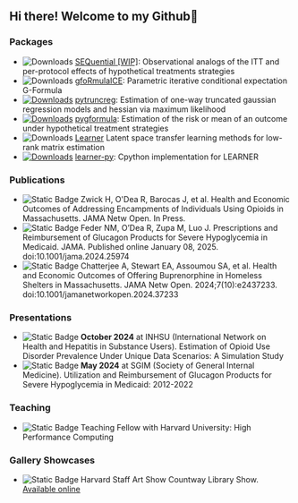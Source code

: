 ## Hi there! Welcome to my Github👋
### Packages
- ![Downloads](https://cranlogs.r-pkg.org/badges/grand-total/SEQuential) [SEQuential [WIP]](https://github.com/CausalInference/SEQuential): Observational analogs of the ITT and per-protocol effects of hypothetical treatments strategies
- ![Downloads](https://cranlogs.r-pkg.org/badges/grand-total/gfoRmulaICE) [gfoRmulaICE](https://github.com/CausalInference/gfoRmulaICE): Parametric iterative conditional expectation G-Formula
- [![Downloads](https://static.pepy.tech/badge/pytruncreg)](https://pepy.tech/project/pytruncreg) [pytruncreg](https://github.com/CausalInference/pytruncreg): Estimation of one-way truncated gaussian regression models and hessian via maximum likelihood
- [![Downloads](https://static.pepy.tech/badge/pygformula)](https://pepy.tech/project/pygformula) [pygformula](https://github.com/CausalInference/pygformula): Estimation of the risk or mean of an outcome under hypothetical treatment strategies
- ![Downloads](https://cranlogs.r-pkg.org/badges/grand-total/learner) [Learner](https://cran.r-project.org/web/packages/learner/index.html) Latent space transfer learning methods for low-rank matrix estimation
- [![Downloads](https://static.pepy.tech/badge/learner_py)](https://pepy.tech/project/learner-py) [learner-py](https://github.com/ryan-odea/pylearner): Cpython implementation for LEARNER

### Publications
- ![Static Badge](https://img.shields.io/badge/status-In_Press-orange) Zwick H, O'Dea R, Barocas J, et al. Health and Economic Outcomes of Addressing Encampments of Individuals Using Opioids in Massachusetts. JAMA Netw Open. In Press.
- ![Static Badge](https://img.shields.io/badge/status-published-blue) Feder NM, O’Dea R, Zupa M, Luo J. Prescriptions and Reimbursement of Glucagon Products for Severe Hypoglycemia in Medicaid. JAMA. Published online January 08, 2025. doi:10.1001/jama.2024.25974
- ![Static Badge](https://img.shields.io/badge/status-published-blue) Chatterjee A, Stewart EA, Assoumou SA, et al. Health and Economic Outcomes of Offering Buprenorphine in Homeless Shelters in Massachusetts. JAMA Netw Open. 2024;7(10):e2437233. doi:10.1001/jamanetworkopen.2024.37233

### Presentations
- ![Static Badge](https://img.shields.io/badge/status-passed-gray) **October 2024** at INHSU (International Network on Health and Hepatitis in Substance Users). Estimation of Opioid Use Disorder Prevalence Under Unique Data Scenarios: A Simulation Study
- ![Static Badge](https://img.shields.io/badge/status-passed-gray) **May 2024** at SGIM (Society of General Internal Medicine). Utilization and Reimbursement of Glucagon Products for Severe Hypoglycemia in Medicaid: 2012-2022

### Teaching
- ![Static Badge](https://img.shields.io/badge/2025-Spring-blue) Teaching Fellow with Harvard University: High Performance Computing

### Gallery Showcases
- ![Static Badge](https://img.shields.io/badge/March_10-Upcoming-green) Harvard Staff Art Show Countway Library Show. [Available online](https://staffartshow.harvard.edu/directory/ryan-o-dea)

